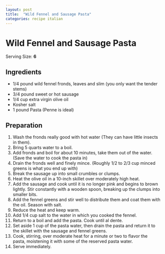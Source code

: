 ```yaml
---
layout: post
title:  "Wild Fennel and Sausage Pasta"
categories: recipe italian
---
```


# Wild Fennel and Sausage Pasta

Serving Size: **6**

## Ingredients

- 1/4 pound wild fennel fronds, leaves and slim (you only want the tender stems)
- 3/4 pound sweet or hot sausage
- 1/4 cup extra virgin olive oil
- Kosher salt
- 1 pound Pasta (Penne is ideal)

## Preparation

1. Wash the fronds really good with hot water (They can have little insects in them).
2. Bring 5 quarts water to a boil.
3. Add fronds and boil for about 10 minutes, take them out of the water. (Save the water to cook the pasta in)
4. Drain the fronds well and finely mince. (Roughly 1/2 to 2/3 cup minced greens is what you end up with)
5. Break the sausage up into small crumbles or clumps.
6. Heat the olive oil in a 10-inch skillet over moderately high heat.
7. Add the sausage and cook until it is no longer pink and begins to brown lightly. Stir constantly with a wooden spoon, breaking up the clumps into smaller bits.
8. Add the fennel greens and stir well to distribute them and coat them with the oil. Season with salt.
9. Reduce the heat and keep warm.
10. Add 1/4 cup salt to the water in which you cooked the fennel.
11. Return to a boil and add the pasta. Cook until al dente.
12. Set aside 1 cup of the pasta water, then drain the pasta and return it to the skillet with the sausage and fennel greens.
13. Cook, stirring, over moderate heat for a minute or two to flavor the pasta, moistening it with some of the reserved pasta water.
14. Serve immediately.
